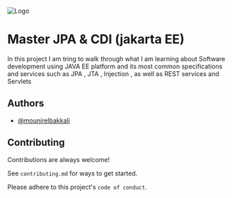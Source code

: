 
![Logo](https://wikiimg.tojsiabtv.com/wikipedia/commons/thumb/8/81/Jakarta_ee_logo_schooner_color_stacked_default.svg/1200px-Jakarta_ee_logo_schooner_color_stacked_default.svg.png)


# Master JPA & CDI (jakarta EE)

In this project I am tring to walk through what I am learning about Software development
using JAVA EE platform and its most common specifications and services such as JPA , JTA , Injection , 
as well as REST services and Servlets 


## Authors

- [@mounirelbakkali](https://www.github.com/mounirelbakkali)


## Contributing

Contributions are always welcome!

See `contributing.md` for ways to get started.

Please adhere to this project's `code of conduct`.

